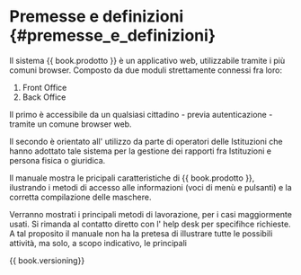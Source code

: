 # Premesse e definizioni {#premesse_e_definizioni}

Il sistema {{ book.prodotto }} è un applicativo web, utilizzabile tramite i più comuni browser. 
Composto da due moduli strettamente connessi fra  loro:

1. Front Office
2. Back Office

Il primo è accessibile da un qualsiasi cittadino - previa autenticazione - tramite un comune browser web.

Il secondo è orientato all' utilizzo da parte di operatori delle Istituzioni che hanno adottato tale sistema per la gestione dei rapporti fra Istituzioni e persona fisica o giuridica.

Il manuale mostra le pricipali caratteristiche di {{ book.prodotto }}, ilustrando i metodi di accesso alle informazioni (voci di menù e pulsanti) e la corretta compilazione delle maschere.

Verranno mostrati i principali metodi di lavorazione, per i casi maggiormente usati. 
Si rimanda al contatto diretto con l' help desk per specifihce richieste.
A tal proposito il manuale non ha la pretesa di illustrare tutte le possibili attività, ma solo, a scopo indicativo, le principali

{{ book.versioning}}